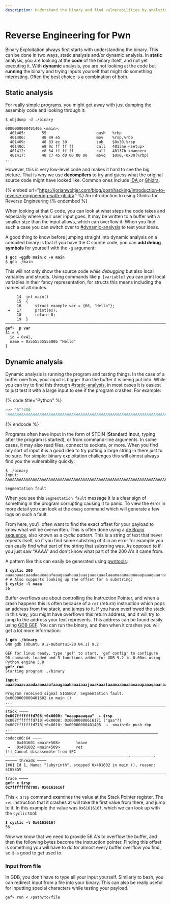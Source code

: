 ```yaml
---
description: Understand the binary and find vulnerabilities by analyzing it
---
```


# Reverse Engineering for Pwn

Binary Exploitation always first starts with understanding the binary. This can be done in two ways, static analysis and/or dynamic analysis. In **static** analysis, you are looking at the **code** of the binary itself, and not yet executing it. With **dynamic** analysis, you are not looking at the code but **running** the binary and trying inputs yourself that might do something interesting. Often the best choice is a combination of both.&#x20;

## Static analysis

For really simple programs, you might get away with just dumping the assembly code and looking through it:

```shell-session
$ objdump -d ./binary
...
0000000000401405 <main>:
  401405:       55                      push   %rbp
  401406:       48 89 e5                mov    %rsp,%rbp
  401409:       48 83 ec 30             sub    $0x30,%rsp
  40140d:       e8 9c ff ff ff          call   4013ae <setup>
  401412:       e8 64 ff ff ff          call   40137b <banner>
  401417:       48 c7 45 d0 00 00 00    movq   $0x0,-0x30(%rbp)
...
```

However, this is very low-level code and makes it hard to see the big picture. That is why we use **decompilers** to try and guess what the original source code might have looked like. Common ones include [IDA ](https://hex-rays.com/ida-pro/)or [Ghidra](https://ghidra-sre.org/).

{% embed url="https://jorianwoltjer.com/blog/post/hacking/introduction-to-reverse-engineering-with-ghidra" %}
An introduction to using Ghidra for Reverse Engineering
{% endembed %}

When looking at that C code, you can look at what steps the code takes and especially where your user input goes. It may be written to a buffer with a smaller size than the input allows, which can overflow it. When you find such a case you can switch over to [#dynamic-analysis](reverse-engineering-for-pwn.md#dynamic-analysis "mention") to test your ideas.&#x20;

A good thing to know before jumping straight into dynamic analysis on a compiled binary is that if you have the C source code, you can **add debug symbols** for yourself with the `-g` argument:

<pre class="language-shell-session"><code class="lang-shell-session"><strong>$ gcc -ggdb main.c -o main
</strong>$ gdb ./main
</code></pre>

This will not only show the source code _while debugging_ but also local variables and structs. Using commands like `p [variable]` you can print local variables in their fancy representation, for structs this means including the names of attributes.&#x20;

<pre class="language-bash" data-title="Example"><code class="lang-bash">     14  int main()
     15  {
     16      struct example var = {66, "Hello"};
 →   17      print(ex);
     18      return 0;
     19  }
─────────────────────────────────────────────────────────────────────────────────────
<strong>gef➤  p var
</strong>$1 = {
  id = 0x42,
  name = 0x55555555600b "Hello"
}
</code></pre>

## Dynamic analysis

Dynamic analysis is running the program and testing things. In the case of a buffer overflow, your input is bigger than the buffer it is being put into. While you can try to find this through [#static-analysis](reverse-engineering-for-pwn.md#static-analysis "mention"), in most cases it is easiest to just test it with a large input to see if the program crashes. For example:

{% code title="Python" %}
```python
>>> "A"*200
'AAAAAAAAAAAAAAAAAAAAAAAAAAAAAAAAAAAAAAAAAAAAAAAAAAAAAAAAAAAAAAAAAAAAAAAAAAAAAAAAAAAAAAAAAAAAAAAAAAAAAAAAAAAAAAAAAAAAAAAAAAAAAAAAAAAAAAAAAAAAAAAAAAAAAAAAAAAAAAAAAAAAAAAAAAAAAAAAAAAAAAAAAAAAAAAAAAAAAAAA'
```
{% endcode %}

Programs often have input in the form of STDIN (**St**an**d**ard **In**put, typing after the program is started), or from command-line arguments. In some cases, it may also read files, connect to sockets, or more. When you find any sort of input it is a good idea to try putting a large string in there just to be sure. For simpler binary exploitation challenges this will almost always find you the vulnerability quickly:

```shell-session
$ ./binary
Input: AAAAAAAAAAAAAAAAAAAAAAAAAAAAAAAAAAAAAAAAAAAAAAAAAAAAAAAAAAAAAAAAAAAAAAAAAAAAAAAAAAAAAAAAAAAAAAAAAAAAAAAAAAAAAAAAAAAAAAAAAAAAAAAAAAAAAAAAAAAAAAAAAAAAAAAAAAAAAAAAAAAAAAAAAAAAAAAAAAAAAAAAAAAAAAAAAAAAAAAA

Segmentation fault
```

When you see this `Segmentation fault` message it is a clear sign of something in the program corrupting causing it to panic. To view the error in more detail you can look at the `dmesg` command which will generate a few logs on such a fault.&#x20;

From here, you'll often want to find the exact offset for your payload to know what will be overwritten. This is often done using a [de Bruijn sequence](https://en.wikipedia.org/wiki/De\_Bruijn\_sequence), also known as a _cyclic pattern_. This is a string of text that never repeats itself, so if you find some substring of it in an error for example you can easily find what part of the string that substring was. As opposed to if you just saw "AAAA" and don't know what part of the 200 A's it came from.&#x20;

A pattern like this can easily be generated using [pwntools](https://docs.pwntools.com/en/stable/):

<pre class="language-shell-session"><code class="lang-shell-session"><strong>$ cyclic 200
</strong>aaaabaaacaaadaaaeaaafaaagaaahaaaiaaajaaakaaalaaamaaanaaaoaaapaaaqaaaraaasaaataaauaaavaaawaaaxaaayaaazaabbaabcaabdaabeaabfaabgaabhaabiaabjaabkaablaabmaabnaaboaabpaabqaabraabsaabtaabuaabvaabwaabxaabyaab
# # Also supports looking up the offset for a substring:
<strong>$ cyclic -l oaaa
</strong>56
</code></pre>

Buffer overflows are about controlling the Instruction Pointer, and when a crash happens this is often because of a `ret` (return) instruction which pops an address from the stack, and jumps to it. If you have overflowed the stack in this way, you might have overflown this return address, and it will try to jump to the address your text represents. This address can be found easily using [GDB GEF](https://gef.readthedocs.io/en/latest/). You can run the binary, and then when it crashes you will get a lot more information:

<pre class="language-clike"><code class="lang-clike"><strong>$ gdb ./binary
</strong>GNU gdb (Ubuntu 9.2-0ubuntu1~20.04.1) 9.2

GEF for linux ready, type 'gef' to start, 'gef config' to configure
90 commands loaded and 5 functions added for GDB 9.2 in 0.00ms using Python engine 3.8
<strong>gef➤ run
</strong>Starting program: ./binary

<strong>Input: aaaabaaacaaadaaaeaaafaaagaaahaaaiaaajaaakaaalaaamaaanaaaoaaapaaaqaaaraaasaaataaauaaavaaawaaaxaaayaaazaabbaabcaabdaabeaabfaabgaabhaabiaabjaabkaablaabmaabnaaboaabpaabqaabraabsaabtaabuaabvaabwaabxaabyaab
</strong>
Program received signal SIGSEGV, Segmentation fault.
0x0000000000401602 in main ()
...
───────────────────────────────────────────────────────────────────────── stack ────
<strong>0x007fffffffd708│+0x0000: "oaaapaaaqaa"  ← $rsp
</strong>0x007fffffffd710│+0x0008: 0x00000000616171 ("qaa"?)
0x007fffffffd718│+0x0010: 0x00000000401405  →  &#x3C;main+0> push rbp
...
─────────────────────────────────────────────────────────────────── code:x86:64 ────
     0x401601 &#x3C;main+508>       leave
 →   0x401602 &#x3C;main+509>       ret
[!] Cannot disassemble from $PC
──────────────────────────────────────────────────────-──────────-───── threads ────
[#0] Id 1, Name: "labyrinth", stopped 0x401602 in main (), reason: SIGSEGV
───────────────────────────────────────────────────────────────────────── trace ────
<strong>gef➤ x $rsp
</strong><strong>0x7fffffffd708: 0x6161616f
</strong></code></pre>

This `x $rsp` command e**x**amines the value at the Stack Pointer register. The `ret` instruction that it crashes at will take the first value from there, and jump to it. In this example the value was `0x6161616f`, which we can look up with the `cyclic` tool:

<pre class="language-shell-session"><code class="lang-shell-session"><strong>$ cyclic -l 0x6161616f
</strong>56
</code></pre>

Now we know that we need to provide 56 A's to overflow the buffer, and then the following bytes become the instruction pointer. Finding this offset is something you will have to do for almost every buffer overflow you find, so it is good to get used to.&#x20;

### Input from file

In GDB, you don't have to type all your input yourself. Similarly to bash, you can redirect input from a file into your binary. This can also be really useful for inputting special characters while testing your payload.&#x20;

```clike
gef➤ run < /path/to/file
```
